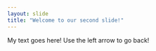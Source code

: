 ```yaml
---
layout: slide
title: "Welcome to our second slide!"
---
```

My text goes here!
Use the left arrow to go back!
